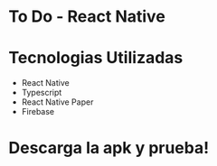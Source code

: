 # To Do  - React Native

# Tecnologias Utilizadas

 * React Native
 * Typescript
 * React Native Paper
 * Firebase
 
 
 # Descarga la apk y prueba!
  
  
